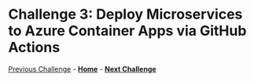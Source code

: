 # Challenge 3: Deploy Microservices to Azure Container Apps via GitHub Actions

[Previous Challenge](./02-Azure-Container-Apps.md) - **[Home](../README.md)** - **[Next Challenge](./04-FrontDoor.md)**
